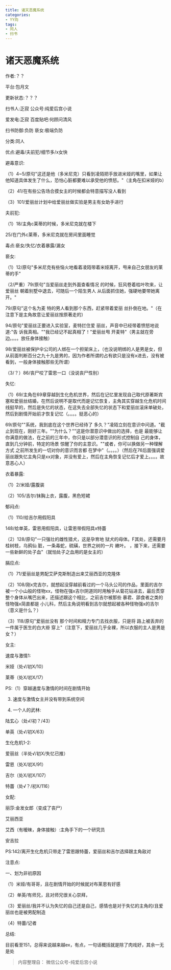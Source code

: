 ```yaml
---
title: 诸天恶魔系统
categories:
- YY向
tags:
- 同人
- 扫书
---
```

# 诸天恶魔系统
作者:？？

平台:包月文

更新状态:？？？

扫书人:乏寂 公众号:纯爱后宫小说

爱发电:乏寂 百度贴吧:何顾问清风

扫书防御:负防 亵女:极端负防

分类:同人

优点:避毒/夫前犯/细节多/x女快

避毒意识:

（1）4\~5/原句"这还是他（多米尼克）只看到凌陌把手放进米娅的嘴里，如果让他知道具体发生了什么，恐怕心脏都要难以承受他的愤怒。"（主角在扣米娅的b）

（2）41/在有些公告场合摸女主的时候都会特意描写没人看到

（3）101/爱丽丝计划中给爱丽丝做实验是男主有女助手进行

夫前犯:

（1）18/主角c莱蒂的时候，多米尼克就在楼下

25/在门外c莱蒂，多米尼克就在房间里面睡觉

毒点:亵女/失忆/衣着暴露/漏女

亵女:

（1）12/原句"多米尼克有些恼火地看着凌陌带着米娅离开，甩来自己女朋友的莱蒂的手"

（2/严重）79/原句"当爱丽丝走到外面查看情况
的时候，狂风卷着枯叶吹来，让爱丽丝 朝着别墅中退去，可随后一个陌生男人
从后面抓住她，强硬地要带她离开。"

79/原句"这个名为麦 特的男人看到那个东西，赶紧带着爱丽
丝扑倒在地。"（在注意下是主角故意让爱丽丝按原著走的）

94/原句"爱丽丝正要进入实验室，麦特拦住爱
丽丝，声音中已经带着愤怒地说道:"告
诉我真相。""我已经记不起真相了！"爱丽丝甩
开麦特"（男主就在旁边。。。。放任身体接触）

98/爱丽丝被保护伞公司的人绑在一个担架床上，（也没说明绑的人是男是女，但从前面判断百分之九十九是男的，因为作者所谓的占有欲只是没有x进去，没有被看到，一般身体接触那些无所谓）

（3/？）86/丧尸咬了雷恩一口（没说丧尸性别）

失忆:

（1）69/主角在69章穿越到生化危机世界，然后在记忆里发现自己取代原著斯宾塞和爱丽丝结婚，在然后说明不是取代而是记忆恢复，主角其实穿越生化危机时间线挺早的，然后是失忆的状态，在这失去全部失忆的状态下和爱丽丝滚床单破处，然后到剧情开始前才恢复记忆（。。。。挺恶心的）

69/原句""系统，我到底在这个世界已经待了
多久？"凌陌立刻在意识中问道。"截止到现在，刚好三年。""为什么？""这是你潜意识中做出的选择，也是
最能够让你满意的做法，在之前的三年中，你只是以部分潜意识的形式控制自
己的身体，直到几分钟前，特定的场景
惊醒了你的主意识。""或者，你可以换做另一种理解方式
之前所发生的一切对你的意识而言都
在梦中"（。。。。）（然后在76后面强调爱丽丝跟失忆主角只是xx对象，并没有爱上，然后在主角恢复记忆后才爱上。。。。故意恶心人）

衣着暴露:

（1）2/米娅/露腹装

（2）105/吉尔/抹胸上衣，露腹，黑色短裙

郁闷点:

（1）110/给吉尔用假阳具

148/给单英，雷恩用假阳具，让雷恩带假阳具x特蕾

（2）128/原句"一只强壮的雌性猎犬，这是孕育地
狱犬的母体。F其处，还需要月桂树枝，乌鸦仙
脏，一条毒蛇，硫磺，世界之树的一片 嫩叶。
，接下来，还需要一些新鲜的处子血"（就怕处子之血用的是女主的）

膈应点:

（1）71/爱丽丝是男配艾萨克斯制造出来艾丽西亚的克隆体

（2）108/刚x完吉尔，就想起没穿越前看过的一个马头公司的作品，里面的吉尔被一个小山般的怪物xx，怪物在强x吉尔阴道同时用触手从菊花钻进去，最后贯穿整个身体从嘴巴出来，还描述跟这个相比，之前吉尔被那些
暴君、舔食者之类的怪物强x简直都是
小儿科，然后主角说明看到吉尔就想起被各种怪物强x的吉尔（意义是什么？）

（3）118/原句"爱丽丝没有 那个时间和精力专门去找衣服，只是将
路上被丢弃的一件属于医生的白大褂
穿上"（注意下，爱丽丝几乎全裸，所以衣服的主人是男是女？）

女主:

速度与激情1:

米娅（处√/初X/10）

莱蒂（处X/初X/17）

PS:（1）穿越速度与激情的时间在剧情开始

3.  速度与激情女主并没有带到系统空间

4.  一个人的武林:

陆玄心（处√/初？/43）

单英（处√/初X/63）

生化危机1-2:

爱丽丝（半处√/初X/失忆已推）

雷恩（处X/初X/91）

吉尔（处X/初X/107）

特蕾（处√？/初X/116）

女配:

丽莎:金发女郎（变成了丧尸）

艾丽西亚

艾西（有暧昧，身体接触）:主角手下的一个研究员

安吉拉

PS:142/离开生化危机只带走了雷恩跟特蕾，爱丽丝和吉尔选择跟主角敌对

注意点:

一、划为非初原因

（1）米娅/有哥哥，且在剧情开始的时候就对布莱恩有好感

（2）单英/有师兄，且对师兄很关心崇拜，

（3）爱丽丝/我并不认为失忆的自己还是自己，感情也是对于失忆的主角的/且爱丽丝也是被男配制造

（4）特蕾/记者

总结:

目前看至151，总得来说越来越ex，有点，一句话概括就是除了肉戏好，其余一无是处

> 内容整理自： 微信公众号-纯爱后宫小说